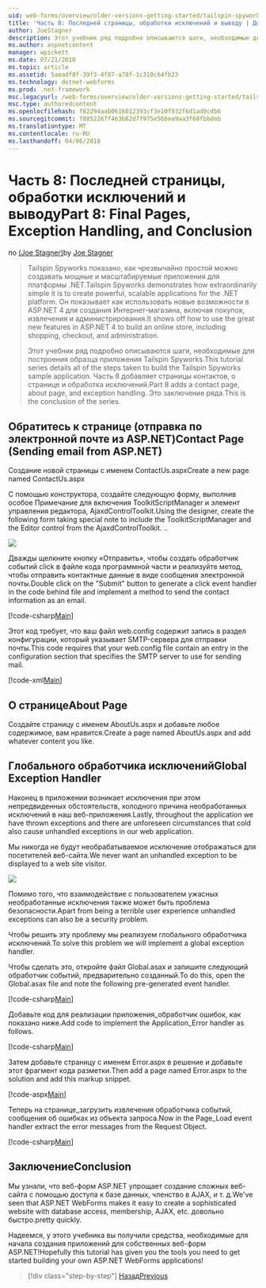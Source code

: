 ```yaml
---
uid: web-forms/overview/older-versions-getting-started/tailspin-spyworks/tailspin-spyworks-part-8
title: 'Часть 8: Последней страницы, обработки исключений и выводу | Документы Microsoft'
author: JoeStagner
description: Этот учебник ряд подробно описываются шаги, необходимые для построения образца приложения Tailspin Spyworks. Часть 8 добавляет страницы контактов, о странице и исключение...
ms.author: aspnetcontent
manager: wpickett
ms.date: 07/21/2010
ms.topic: article
ms.assetid: 5aeadf8f-39f3-4f07-a78f-1c310c64fb23
ms.technology: dotnet-webforms
ms.prod: .net-framework
msc.legacyurl: /web-forms/overview/older-versions-getting-started/tailspin-spyworks/tailspin-spyworks-part-8
msc.type: authoredcontent
ms.openlocfilehash: f82294aab0616012393cf3e10f932f6d1ad0cdb6
ms.sourcegitcommit: f8852267f463b62d7f975e56bea9aa3f68fbbdeb
ms.translationtype: MT
ms.contentlocale: ru-RU
ms.lasthandoff: 04/06/2018
---
```

<a name="part-8-final-pages-exception-handling-and-conclusion"></a><span data-ttu-id="3cfb5-104">Часть 8: Последней страницы, обработки исключений и выводу</span><span class="sxs-lookup"><span data-stu-id="3cfb5-104">Part 8: Final Pages, Exception Handling, and Conclusion</span></span>
====================
<span data-ttu-id="3cfb5-105">по [(Joe Stagner)](https://github.com/JoeStagner)</span><span class="sxs-lookup"><span data-stu-id="3cfb5-105">by [Joe Stagner](https://github.com/JoeStagner)</span></span>

> <span data-ttu-id="3cfb5-106">Tailspin Spyworks показано, как чрезвычайно простой можно создавать мощные и масштабируемые приложения для платформы .NET.</span><span class="sxs-lookup"><span data-stu-id="3cfb5-106">Tailspin Spyworks demonstrates how extraordinarily simple it is to create powerful, scalable applications for the .NET platform.</span></span> <span data-ttu-id="3cfb5-107">Он показывает как использовать новые возможности в ASP.NET 4 для создания Интернет-магазина, включая покупок, извлечения и администрирования.</span><span class="sxs-lookup"><span data-stu-id="3cfb5-107">It shows off how to use the great new features in ASP.NET 4 to build an online store, including shopping, checkout, and administration.</span></span>
> 
> <span data-ttu-id="3cfb5-108">Этот учебник ряд подробно описываются шаги, необходимые для построения образца приложения Tailspin Spyworks.</span><span class="sxs-lookup"><span data-stu-id="3cfb5-108">This tutorial series details all of the steps taken to build the Tailspin Spyworks sample application.</span></span> <span data-ttu-id="3cfb5-109">Часть 8 добавляет страницы контактов, о странице и обработка исключений.</span><span class="sxs-lookup"><span data-stu-id="3cfb5-109">Part 8 adds a contact page, about page, and exception handling.</span></span> <span data-ttu-id="3cfb5-110">Это заключение ряда.</span><span class="sxs-lookup"><span data-stu-id="3cfb5-110">This is the conclusion of the series.</span></span>


## <a id="_Toc260221680"></a>  <span data-ttu-id="3cfb5-111">Обратитесь к странице (отправка по электронной почте из ASP.NET)</span><span class="sxs-lookup"><span data-stu-id="3cfb5-111">Contact Page (Sending email from ASP.NET)</span></span>

<span data-ttu-id="3cfb5-112">Создание новой страницы с именем ContactUs.aspx</span><span class="sxs-lookup"><span data-stu-id="3cfb5-112">Create a new page named ContactUs.aspx</span></span>

<span data-ttu-id="3cfb5-113">С помощью конструктора, создайте следующую форму, выполнив особое Примечание для включения ToolkitScriptManager и элемент управления редактора, AjaxdControlToolkit.</span><span class="sxs-lookup"><span data-stu-id="3cfb5-113">Using the designer, create the following form taking special note to include the ToolkitScriptManager and the Editor control from the AjaxdControlToolkit.</span></span> <span data-ttu-id="3cfb5-114">.</span><span class="sxs-lookup"><span data-stu-id="3cfb5-114">.</span></span>

![](tailspin-spyworks-part-8/_static/image1.jpg)

<span data-ttu-id="3cfb5-115">Дважды щелкните кнопку «Отправить», чтобы создать обработчик событий click в файле кода программной части и реализуйте метод, чтобы отправить контактные данные в виде сообщения электронной почты.</span><span class="sxs-lookup"><span data-stu-id="3cfb5-115">Double click on the "Submit" button to generate a click event handler in the code behind file and implement a method to send the contact information as an email.</span></span>

[!code-csharp[Main](tailspin-spyworks-part-8/samples/sample1.cs)]

<span data-ttu-id="3cfb5-116">Этот код требует, что ваш файл web.config содержит запись в раздел конфигурации, который указывает SMTP-сервера для отправки почты.</span><span class="sxs-lookup"><span data-stu-id="3cfb5-116">This code requires that your web.config file contain an entry in the configuration section that specifies the SMTP server to use for sending mail.</span></span>

[!code-xml[Main](tailspin-spyworks-part-8/samples/sample2.xml)]

## <a id="_Toc260221681"></a>  <span data-ttu-id="3cfb5-117">О странице</span><span class="sxs-lookup"><span data-stu-id="3cfb5-117">About Page</span></span>

<span data-ttu-id="3cfb5-118">Создайте страницу с именем AboutUs.aspx и добавьте любое содержимое, вам нравится.</span><span class="sxs-lookup"><span data-stu-id="3cfb5-118">Create a page named AboutUs.aspx and add whatever content you like.</span></span>

## <a id="_Toc260221682"></a>  <span data-ttu-id="3cfb5-119">Глобального обработчика исключений</span><span class="sxs-lookup"><span data-stu-id="3cfb5-119">Global Exception Handler</span></span>

<span data-ttu-id="3cfb5-120">Наконец в приложении возникает исключения при этом непредвиденных обстоятельств, холодного причина необработанных исключений в наш веб-приложения.</span><span class="sxs-lookup"><span data-stu-id="3cfb5-120">Lastly, throughout the application we have thrown exceptions and there are unforeseen circumstances that cold also cause unhandled exceptions in our web application.</span></span>

<span data-ttu-id="3cfb5-121">Мы никогда не будут необрабатываемое исключение отображаться для посетителей веб-сайта.</span><span class="sxs-lookup"><span data-stu-id="3cfb5-121">We never want an unhandled exception to be displayed to a web site visitor.</span></span>

![](tailspin-spyworks-part-8/_static/image2.jpg)

<span data-ttu-id="3cfb5-122">Помимо того, что взаимодействие с пользователем ужасных необработанные исключения также может быть проблема безопасности.</span><span class="sxs-lookup"><span data-stu-id="3cfb5-122">Apart from being a terrible user experience unhandled exceptions can also be a security problem.</span></span>

<span data-ttu-id="3cfb5-123">Чтобы решить эту проблему мы реализуем глобального обработчика исключений.</span><span class="sxs-lookup"><span data-stu-id="3cfb5-123">To solve this problem we will implement a global exception handler.</span></span>

<span data-ttu-id="3cfb5-124">Чтобы сделать это, откройте файл Global.asax и запишите следующий обработчик событий, предварительно созданный.</span><span class="sxs-lookup"><span data-stu-id="3cfb5-124">To do this, open the Global.asax file and note the following pre-generated event handler.</span></span>

[!code-csharp[Main](tailspin-spyworks-part-8/samples/sample3.cs)]

<span data-ttu-id="3cfb5-125">Добавьте код для реализации приложения\_обработчик ошибок, как показано ниже.</span><span class="sxs-lookup"><span data-stu-id="3cfb5-125">Add code to implement the Application\_Error handler as follows.</span></span>

[!code-csharp[Main](tailspin-spyworks-part-8/samples/sample4.cs)]

<span data-ttu-id="3cfb5-126">Затем добавьте страницу с именем Error.aspx в решение и добавьте этот фрагмент кода разметки.</span><span class="sxs-lookup"><span data-stu-id="3cfb5-126">Then add a page named Error.aspx to the solution and add this markup snippet.</span></span>

[!code-aspx[Main](tailspin-spyworks-part-8/samples/sample5.aspx)]

<span data-ttu-id="3cfb5-127">Теперь на странице\_загрузить извлечения обработчика событий, сообщения об ошибках из объекта запроса.</span><span class="sxs-lookup"><span data-stu-id="3cfb5-127">Now in the Page\_Load event handler extract the error messages from the Request Object.</span></span>

[!code-csharp[Main](tailspin-spyworks-part-8/samples/sample6.cs)]

## <a id="_Toc260221683"></a>  <span data-ttu-id="3cfb5-128">Заключение</span><span class="sxs-lookup"><span data-stu-id="3cfb5-128">Conclusion</span></span>

<span data-ttu-id="3cfb5-129">Мы узнали, что веб-форм ASP.NET упрощает создание сложных веб-сайта с помощью доступа к базе данных, членство в AJAX, и т. д.</span><span class="sxs-lookup"><span data-stu-id="3cfb5-129">We've seen that ASP.NET WebForms makes it easy to create a sophisticated website with database access, membership, AJAX, etc.</span></span> <span data-ttu-id="3cfb5-130">довольно быстро.</span><span class="sxs-lookup"><span data-stu-id="3cfb5-130">pretty quickly.</span></span>

<span data-ttu-id="3cfb5-131">Надеемся, у этого учебника вы получили средства, необходимые для начала создания приложений для собственных веб-форм ASP.NET!</span><span class="sxs-lookup"><span data-stu-id="3cfb5-131">Hopefully this tutorial has given you the tools you need to get started building your own ASP.NET WebForms applications!</span></span>

> [!div class="step-by-step"]
> [<span data-ttu-id="3cfb5-132">Назад</span><span class="sxs-lookup"><span data-stu-id="3cfb5-132">Previous</span></span>](tailspin-spyworks-part-7.md)
